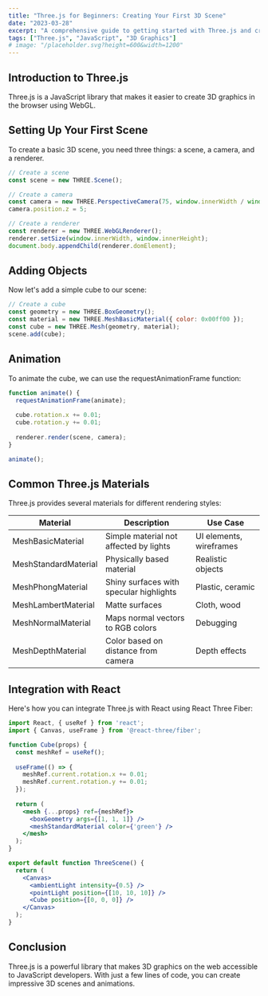 ```yaml
---
title: "Three.js for Beginners: Creating Your First 3D Scene"
date: "2023-03-28"
excerpt: "A comprehensive guide to getting started with Three.js and creating impressive 3D graphics on the web."
tags: ["Three.js", "JavaScript", "3D Graphics"]
# image: "/placeholder.svg?height=600&width=1200"
---
```


## Introduction to Three.js

Three.js is a JavaScript library that makes it easier to create 3D graphics in the browser using WebGL.

## Setting Up Your First Scene

To create a basic 3D scene, you need three things: a scene, a camera, and a renderer.

```javascript
// Create a scene
const scene = new THREE.Scene();

// Create a camera
const camera = new THREE.PerspectiveCamera(75, window.innerWidth / window.innerHeight, 0.1, 1000);
camera.position.z = 5;

// Create a renderer
const renderer = new THREE.WebGLRenderer();
renderer.setSize(window.innerWidth, window.innerHeight);
document.body.appendChild(renderer.domElement);
```

## Adding Objects

Now let's add a simple cube to our scene:

```javascript
// Create a cube
const geometry = new THREE.BoxGeometry();
const material = new THREE.MeshBasicMaterial({ color: 0x00ff00 });
const cube = new THREE.Mesh(geometry, material);
scene.add(cube);
```

## Animation

To animate the cube, we can use the requestAnimationFrame function:

```javascript
function animate() {
  requestAnimationFrame(animate);
  
  cube.rotation.x += 0.01;
  cube.rotation.y += 0.01;
  
  renderer.render(scene, camera);
}

animate();
```

## Common Three.js Materials

Three.js provides several materials for different rendering styles:

| Material | Description | Use Case |
|----------|-------------|----------|
| MeshBasicMaterial | Simple material not affected by lights | UI elements, wireframes |
| MeshStandardMaterial | Physically based material | Realistic objects |
| MeshPhongMaterial | Shiny surfaces with specular highlights | Plastic, ceramic |
| MeshLambertMaterial | Matte surfaces | Cloth, wood |
| MeshNormalMaterial | Maps normal vectors to RGB colors | Debugging |
| MeshDepthMaterial | Color based on distance from camera | Depth effects |

## Integration with React

Here's how you can integrate Three.js with React using React Three Fiber:

```jsx
import React, { useRef } from 'react';
import { Canvas, useFrame } from '@react-three/fiber';

function Cube(props) {
  const meshRef = useRef();
  
  useFrame(() => {
    meshRef.current.rotation.x += 0.01;
    meshRef.current.rotation.y += 0.01;
  });
  
  return (
    <mesh {...props} ref={meshRef}>
      <boxGeometry args={[1, 1, 1]} />
      <meshStandardMaterial color={'green'} />
    </mesh>
  );
}

export default function ThreeScene() {
  return (
    <Canvas>
      <ambientLight intensity={0.5} />
      <pointLight position={[10, 10, 10]} />
      <Cube position={[0, 0, 0]} />
    </Canvas>
  );
}
```

## Conclusion

Three.js is a powerful library that makes 3D graphics on the web accessible to JavaScript developers. With just a few lines of code, you can create impressive 3D scenes and animations.




